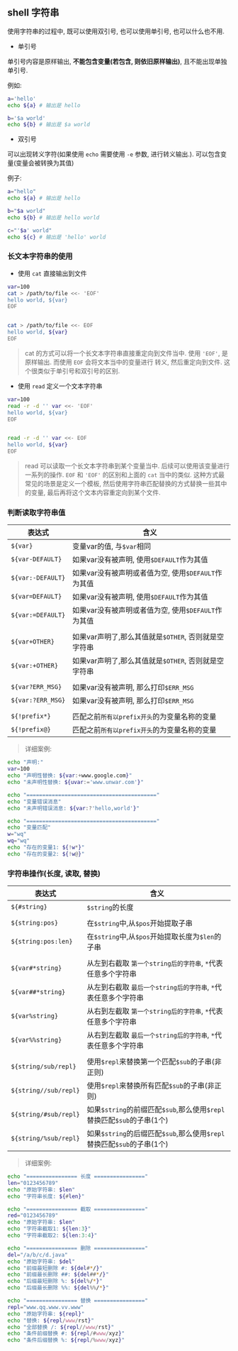 ## shell 字符串

使用字符串的过程中, 既可以使用双引号, 也可以使用单引号, 也可以什么也不用.

- 单引号

单引号内容是原样输出, **不能包含变量(若包含, 则依旧原样输出)**, 且不能出现单独单引号.

例如:

```bash
a='hello'
echo ${a} # 输出是 hello

b='$a world'
echo ${b} # 输出是 $a world
```


- 双引号

可以出现转义字符(如果使用 `echo` 需要使用 `-e` 参数, 进行转义输出.). 可以包含变量(变量会被转换为其值)

例子:

```bash
a="hello"
echo ${a} # 输出是 hello

b="$a world"
echo ${b} # 输出是 hello world

c="'$a' world"
echo ${c} # 输出是 'hello' world
```

### 长文本字符串的使用

- 使用 `cat` 直接输出到文件

```bash
var=100
cat > /path/to/file <<- 'EOF'
hello world, ${var}
EOF


cat > /path/to/file <<- EOF
hello world, ${var}
EOF
```

> cat 的方式可以将一个长文本字符串直接重定向到文件当中. 使用 `'EOF'`, 是原样输出. 而使用 `EOF` 会将文本当中的变量进行
转义, 然后重定向到文件. 这个很类似于单引号和双引号的区别. 


- 使用 `read` 定义一个文本字符串

```bash
var=100
read -r -d '' var <<- 'EOF'
hello world, ${var}
EOF


read -r -d '' var <<- EOF
hello world, ${var}
EOF
```

> read 可以读取一个长文本字符串到某个变量当中. 后续可以使用该变量进行一系列的操作. `EOF` 和 `'EOF'` 的区别和上面的 
`cat` 当中的类似.
> 这种方式最常见的场景是定义一个模板, 然后使用字符串匹配替换的方式替换一些其中的变量, 最后再将这个文本内容重定向到某个文件.


### 判断读取字符串值

|  表达式            | 含义                                          |
| ----------------- | ---------------------------------------------|
| `${var}`          | 变量var的值, 与`$var`相同 |
| `${var-DEFAULT}`  | 如果var没有被声明, 使用`$DEFAULT`作为其值 |
| `${var:-DEFAULT}` | 如果var没有被声明或者值为空, 使用`$DEFAULT`作为其值 |
| `${var=DEFAULT}`  | 如果var没有被声明, 使用`$DEFAULT`作为其值 |
| `${var:=DEFAULT}` | 如果var没有被声明或者值为空, 使用`$DEFAULT`作为其值 |
|                   |                                    |
| `${var+OTHER}`    | 如果var声明了,那么其值就是`$OTHER`, 否则就是空字符串 |
| `${var:+OTHER}`   | 如果var声明了,那么其值就是`$OTHER`, 否则就是空字符串 |
|                   |                                 |
| `${var?ERR_MSG}`  | 如果var没有被声明, 那么打印`$ERR_MSG` |
| `${var:?ERR_MSG}` | 如果var没有被声明, 那么打印`$ERR_MSG` |
|                   |                                 |
| `${!prefix*}`     | 匹配之前`所有以prefix开头`的为变量名称的变量 |
| `${!prefix@}`     | 匹配之前`所有以prefix开头`的为变量名称的变量 |


> 详细案例:

```bash
echo "声明:"
var=100
echo "声明性替换: ${var:+www.google.com}"
echo "未声明性替换: ${uvar:='www.unwar.com'}"

echo "========================================="
echo "变量错误消息"
echo "未声明错误消息: ${var:?'hello,world'}"

echo "========================================="
echo "变量匹配"
w="wq"
wq="wq"
echo "存在的变量1: ${!w*}"
echo "存在的变量2: ${!w@}"
```


### 字符串操作(长度, 读取, 替换)

| 表达式                 | 含义            |
| --------------------- | -------------- |
| `${#string}`           | `$string`的长度 |
|                       |                                                             |
| `${string:pos}`       | 在`$string`中,从`$pos`开始提取子串 |
| `${string:pos:len}`   | 在`$string`中,从`$pos`开始提取长度为`$len`的子串 |
|                       |                                                             |
| `${var#*string}`      | 从左到右截取 `第一个string后的字符串`, `*`代表任意多个字符串 |
| `${var##*string}`     | 从左到右截取 `最后一个string后的字符串`, `*`代表任意多个字符串 |
| `${var%string}`       | 从右到左截取 `第一个string后的字符串`, `*`代表任意多个字符串 |
| `${var%%string}`      | 从右到左截取 `最后一个string后的字符串`, `*`代表任意多个字符串 |
|                       |                                                             |
| `${string/sub/repl}`  | 使用`$repl`来替换第一个匹配`$sub`的子串(非正则) |
| `${string//sub/repl}` | 使用`$repl`来替换所有匹配`$sub`的子串(非正则) |
| `${string/#sub/repl}` | 如果`$string`的前缀匹配`$sub`,那么使用`$repl`替换匹配`$sub`的子串(1个) |
| `${string/%sub/repl}` | 如果`$string`的后缀匹配`$sub`,那么使用`$repl`替换匹配`$sub`的子串(1个) |


> 详细案例:

```bash
echo "================ 长度 ================"
len="0123456789"
echo "原始字符串: $len"
echo "字符串长度: ${#len}"

echo "================ 截取 ================"
red="0123456789"
echo "原始字符串: $len"
echo "字符串截取1: ${len:3}"
echo "字符串截取2: ${len:3:4}"

echo "================ 删除 ================"
del="/a/b/c/d.java"
echo "原始字符串: $del"
echo "前缀最短删除 #: ${del#*/}"
echo "前缀最长删除 ##: ${del##*/}"
echo "后缀最短删除 %: ${del%/*}"
echo "后缀最长删除 %%: ${del%%/*}"

echo "================ 替换 ================"
repl="www.qq.www.vv.www"
echo "原始字符串: ${repl}"
echo "替换: ${repl/www/rst}"
echo "全部替换 /: ${repl//www/rst}"
echo "条件前缀替换 #: ${repl/#www/xyz}"
echo "条件后缀替换 %: ${repl/%www/xyz}"
```